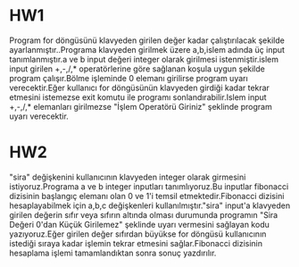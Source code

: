 # HW1</br>
Program for döngüsünü klavyeden girilen değer kadar çalıştırılacak şekilde ayarlanmıştır..Programa klavyeden girilmek üzere a,b,islem adında üç input tanımlanmıştır.a ve b input değeri integer olarak girilmesi istenmiştir.islem input girilen +,-,/,* operatörlerine göre sağlanan koşula uygun şekilde program çalışır.Bölme işleminde 0 elemanı girilirse program uyarı verecektir.Eğer kullanıcı for döngüsünün klavyeden girdiği kadar tekrar etmesini istemezse exit komutu ile programı sonlandırabilir.Islem input +,-,/,* elemanları girilmezse "İşlem Operatörü Giriniz" şeklinde program uyarı verecektir.

# HW2</br>
"sira" değişkenini kullanıcının klavyeden integer olarak girmesini istiyoruz.Programa a ve b integer inputları tanımlıyoruz.Bu inputlar fibonacci dizisinin başlangıç elemanı olan 0 ve 1'i temsil etmektedir.Fibonacci dizisini hesaplayabilmek için a,b,c değişkenleri kullanılmıştır."sira" input'a klavyeden girilen değerin sıfır veya sıfırın altında olması durumunda programın "Sira Değeri 0'dan Küçük Girilemez" şeklinde uyarı vermesini sağlayan kodu yazıyoruz.Eğer girilen değer sıfırdan büyükse for döngüsü kullanıcının istediği sıraya kadar işlemin tekrar etmesini sağlar.Fibonacci dizisinin hesaplama işlemi tamamlandıktan sonra sonuç yazdırılır.
